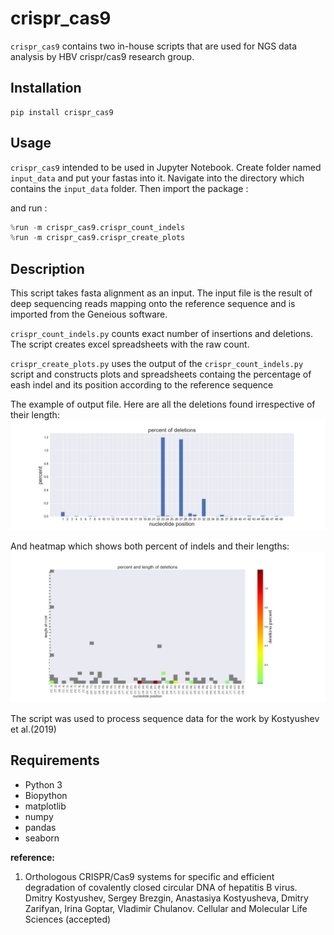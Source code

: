 # crispr_cas9
`crispr_cas9` contains two in-house scripts that are used for NGS data analysis by HBV crispr/cas9 research group. 



## Installation
```
pip install crispr_cas9
```
## Usage
`crispr_cas9` intended to be used in Jupyter Notebook. Create folder named `input_data` and put your fastas into it. Navigate into the directory which contains the `input_data` folder. Then import the package :

and run :
```python
%run -m crispr_cas9.crispr_count_indels
%run -m crispr_cas9.crispr_create_plots
```

## Description
This script takes fasta alignment as an input. The input file is the result of deep sequencing reads mapping onto the reference sequence and is imported from the Geneious software.


`crispr_count_indels.py` counts exact number of insertions and deletions. The script creates excel spreadsheets with the raw count.

`crispr_create_plots.py` uses the output of the `crispr_count_indels.py` script and constructs plots and spreadsheets containg the percentage of eash indel and its position according to the reference sequence

The example of output file. Here are all the deletions found irrespective of their length: 
![bars](example_output/dels_bars.png)

And heatmap which shows both percent of indels and their lengths:
![heatmap](example_output/dels_heatmap.png)

The script was used to process sequence data for the work by Kostyushev et al.(2019)

## Requirements
- Python 3
- Biopython
- matplotlib
- numpy
- pandas
- seaborn

**reference:**
1. Orthologous CRISPR/Cas9 systems for specific and efficient degradation of covalently closed
circular DNA of hepatitis B virus. Dmitry Kostyushev, Sergey Brezgin, Anastasiya Kostyusheva, Dmitry Zarifyan, Irina
Goptar, Vladimir Chulanov. Cellular and Molecular Life Sciences (accepted)
